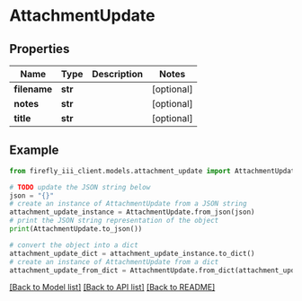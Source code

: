 # AttachmentUpdate


## Properties

Name | Type | Description | Notes
------------ | ------------- | ------------- | -------------
**filename** | **str** |  | [optional] 
**notes** | **str** |  | [optional] 
**title** | **str** |  | [optional] 

## Example

```python
from firefly_iii_client.models.attachment_update import AttachmentUpdate

# TODO update the JSON string below
json = "{}"
# create an instance of AttachmentUpdate from a JSON string
attachment_update_instance = AttachmentUpdate.from_json(json)
# print the JSON string representation of the object
print(AttachmentUpdate.to_json())

# convert the object into a dict
attachment_update_dict = attachment_update_instance.to_dict()
# create an instance of AttachmentUpdate from a dict
attachment_update_from_dict = AttachmentUpdate.from_dict(attachment_update_dict)
```
[[Back to Model list]](../README.md#documentation-for-models) [[Back to API list]](../README.md#documentation-for-api-endpoints) [[Back to README]](../README.md)


